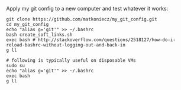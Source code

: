 Apply my git config to a new computer and test whatever it works:

```
git clone https://github.com/matkoniecz/my_git_config.git
cd my_git_config
echo "alias g='git'" >> ~/.bashrc
bash create_soft_links.sh
exec bash # http://stackoverflow.com/questions/2518127/how-do-i-reload-bashrc-without-logging-out-and-back-in
g ll

# following is typically useful on disposable VMs
sudo su
echo "alias g='git'" >> ~/.bashrc
exec bash
g ll
```

